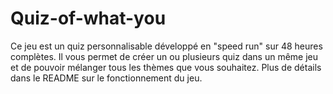 # Quiz-of-what-you
Ce jeu est un quiz personnalisable développé en "speed run" sur 48 heures complètes. Il vous permet de créer un ou plusieurs quiz dans un même jeu et de pouvoir mélanger tous les thèmes que vous souhaitez.  Plus de détails dans le README sur le fonctionnement du jeu.
